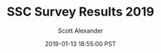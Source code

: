 ---
layout: podcast
title: "SSC Survey Results 2019"
author: Scott Alexander
description: https://slatestarcodex.com/2019/01/13/ssc-survey-results-2019/
date: 2019-01-13 18:55:00 PST
length: 237131
duration: 59
guid: ssc-survey-results-2019
---
